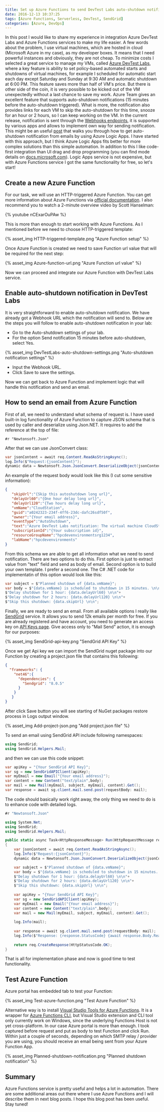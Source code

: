 ```yaml
---
title: Set up Azure Functions to send DevTest Labs auto-shutdown notification
date: 2016-12-13 10:37:25
tags: [Azure Functions, Serverless, DevTest, SendGrid]
categories: [Azure, DevOps]
---
```

In this post I would like to share my experience in integration Azure DevTest Labs and Azure Functions services to make my life easier. A few words about the problem, I use virtual machines, which are hosted in cloud (Microsoft Azure in my case), as my developer boxes. It means that I need powerful instances and obviously, they are not cheap. To minimize costs I selected a great service to manage my VMs, called [Azure DevTest Labs](https://azure.microsoft.com/en-us/services/devtest-lab/), where a key feature is ability to set policy-based automated starts and shutdowns of virtual machines, for example I scheduled for automatic start each day except Saturday and Sunday at 9:30 AM and automatic shutdown at 6:00 PM. This feature saves more than half of VM's price. But there is other side of the coin, it is very possible to be kicked out of the VM unexpectedly without a last chance to save my work. Azure Team gives an excellent feature that supports auto-shutdown notifications (15 minutes before the auto-shutdown triggered). What is more, the notification also provides links for each VM to skip the auto-shutdown for this time, snooze for an hour or 2 hours, so I can keep working on the VM.
In the current release, notification is sent through the [Webhooks endpoints](https://en.wikipedia.org/wiki/Webhook), it is supported by various apps and allows to implement own way for sending notification. This might be an useful [post](https://blogs.msdn.microsoft.com/devtestlab/2016/08/30/set-up-devtest-labs-to-send-auto-shutdown-notification/) that walks you through how to get auto-shutdown notification from emails by using Azure Logic Apps. I have started with this approach, but I think Azure Logic Apps fits better for more complex solutions than this simple automation. In addition to this I like code-first integration than UI drag and drop programming (you can find mode details on [docs.microsoft.com](https://docs.microsoft.com/en-us/azure/azure-functions/functions-compare-logic-apps-ms-flow-webjobs)). Logic Apps service is not expensive, but with Azure Functions service I got the same functionality for free, so let's start!

## Create a new Azure Function

For our task, we will use an HTTP-triggered Azure Function. You can get more information about Azure Functions via [official documentation](https://azure.microsoft.com/en-in/services/functions/). I also recommend you to watch a 2-minute overview video by Scott Hanselman:

{% youtube nCExarOuPAw %}

This is more than enough to start working with Azure Functions. As I mentioned before we need to choose HTTP-triggered template:

{% asset_img HTTP-triggered-template.png "Azure Function setup" %}

Once Azure Function is created we need to save Function url value that will be required for the next step:

{% asset_img Azure-function-url.png "Azure Function url value" %}

Now we can proceed and integrate our Azure Function with DevTest Labs service.

## Enable auto-shutdown notification in DevTest Labs

It is very straightforward to enable auto-shutdown notification. We have already got a Webhook URL which the notification will send to. Below are the steps you will follow to enable auto-shutdown notification in your lab:

- Go to the Auto-shutdown settings of your lab.
- For the option Send notification 15 minutes before auto-shutdown, select Yes.

{% asset_img DevTestLabs-auto-shutdown-settings.png "Auto-shutdown notification settings" %}

- Input the Webhook URL.
- Click Save to save the settings.

Now we can get back to Azure Function and implement logic that will handle this notification and send an email.

## How to send an email from Azure Function

First of all, we need to understand what schema of request is. I have used built-in log functionality of Azure Function to capture JSON schema that is used by caller and deserialize using Json.NET. It requires to add the reference at the top of file:

```
#r "Newtonsoft.Json"
```

After that we can use JsonConvert class:

```cs
var jsonContent = await req.Content.ReadAsStringAsync();
log.Info($"Request:{jsonContent}");
dynamic data = Newtonsoft.Json.JsonConvert.DeserializeObject(jsonContent);
```

An example of the request body would look like this (I cut some sensitive information):

```json
{
   "skipUrl":"{Skip this autoshutdown long url}",
   "delayUrl60":"{One hour delay long url}",
   "delayUrl120":"{Two hours delay long url}",
   "vmName":"CloudStation",
   "guid":"a0242323-234f-4ff6-23dc-dafc26sdf50f",
   "owner":"{Your email address}",
   "eventType":"AutoShutdown",
   "text":"Azure DevTest Labs notification: The virtual machine CloudStation in lab hpcdevenvironments with subscriptionId {Your subscription id} is scheduled for automatic shutdown in 15 minutes. Machine user is {Your email address}. <https://prod.skipdelay.vsdth.visualstudio.com/skip?...|Skip> this autoshutdown. <https://prod.skipdelay.vsdth.visualstudio.com/delay?...|Delay one hour>. <https://prod.skipdelay.vsdth.visualstudio.com/delay? ...|Delay two hours>.",
   "subscriptionId":"{Your subscription id}",
   "resourceGroupName":"hpcdevenvironmentsrg1234",
   "labName":"hpcdevenvironments"
}
```

From this schema we are able to get all information what we need to send notification. There are two options to do this. First option is just to extract value from "text" field and send as body of email. Second option is to build your own template. I prefer a second one. The C# .NET code for implementatin of this option would look like this:

```cs
var subject = $"Planned shutdown of {data.vmName}";
var body = $"{data.vmName} is scheduled to shutdown in 15 minutes. \n\n"+
$"Delay shutdown for 1 hour: {data.delayUrl60} \n\n"+
$"Delay shutdown for 2 hours: {data.delayUrl120} \n\n"+
$"Skip this shutdown: {data.skipUrl} \n\n";
```

Finally, we are ready to send an email. From all available options I really like [SendGrid](https://sendgrid.com/) service. It allows you to send 12k emails per month for free. If you are already registered and have account, you need to generate an access key on [API Keys page](https://app.sendgrid.com/settings/api_keys). Give access only to "Mail Send" action, it is enough for our purposes:

{% asset_img SendGrid-api-key.png "SendGrid API Key" %}

Once we get Api key we can import the SendGrid nuget package into our Function by creating a project.json file that contains this following:

```json
{
  "frameworks": {
    "net46":{
      "dependencies": {
        "Sendgrid": "8.0.5"
      }
    }
   }
}
```

After click Save button you will see starting of NuGet packages restore process in Logs output window.

{% asset_img Add-project-json.png "Add project.json file" %}

To send an email using SendGrid API include following namespaces:

```cs
using SendGrid;
using SendGrid.Helpers.Mail;
```
and then we can use this code snippet:

```cs
var apiKey = "{Your SendGrid API Key}";
var sg = new SendGridAPIClient(apiKey);
var myEmail = new Email("{Your email address}");
var content = new Content("text/plain",body);
var mail = new Mail(myEmail, subject, myEmail, content).Get();
var response = await sg.client.mail.send.post(requestBody: mail);
```

The code should basically work right away, the only thing we need to do is to enhance code with detailed logs. 

```cs
#r "Newtonsoft.Json"

using System.Net;
using SendGrid;
using SendGrid.Helpers.Mail;

public static async Task<HttpResponseMessage> Run(HttpRequestMessage req, TraceWriter log)
{
    var jsonContent = await req.Content.ReadAsStringAsync();
    log.Info($"Request:{jsonContent}");
    dynamic data = Newtonsoft.Json.JsonConvert.DeserializeObject(jsonContent);

    var subject = $"Planned shutdown of {data.vmName}";
    var body = $"{data.vmName} is scheduled to shutdown in 15 minutes. \n\n"+
    $"Delay shutdown for 1 hour: {data.delayUrl60} \n\n"+
    $"Delay shutdown for 2 hours: {data.delayUrl120} \n\n"+
    $"Skip this shutdown: {data.skipUrl} \n\n";
    
    var apiKey = "{Your SendGrid API Key}";
    var sg = new SendGridAPIClient(apiKey);
    var myEmail = new Email("{Your email address}");
    var content = new Content("text/plain",body);
    var mail = new Mail(myEmail, subject, myEmail, content).Get();
    
    log.Info(mail);
    
    var response = await sg.client.mail.send.post(requestBody: mail);
    log.Info($"Response: {response.StatusCode} {await response.Body.ReadAsStringAsync()}");
    
    return req.CreateResponse(HttpStatusCode.OK);
}
```
That is all for implementation phase and now is good time to test functionality.

## Test Azure Function

Azure portal has embedded tab to test your Function:

{% asset_img Test-azure-function.png "Test Azure Function" %}

Alternative way is to install [Visual Studio Tools for Azure Functions](https://blogs.msdn.microsoft.com/webdev/2016/12/01/visual-studio-tools-for-azure-functions/). It is a wrapper for [Azure Functions CLI](https://www.npmjs.com/package/azure-functions-cli), but Visual Studio extension and CLI tool only currently work on Windows, since the underlying Functions Host is not yet cross-platform.
In our case Azure portal is more than enough. I took captured before request and put as body to test Function and click Run. Within just a couple of seconds, depending on which SMTP relay / provider you are using, you should receive an email being sent from your Azure Function App.

{% asset_img Planned-shutdown-notification.png "Planned shutdown notification" %}

## Summary

Azure Functions service is pretty useful and helps a lot in automation. There are some additional areas out there where I use Azure Functions and I will describe them in next blog posts. I hope this blog post has been useful. Stay tuned!